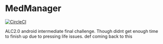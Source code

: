 # MedManager

[![CircleCI](https://circleci.com/gh/haybankz/MedManager/tree/master.svg?style=svg)](https://circleci.com/gh/haybankz/MedManager/tree/master)

ALC2.0 android intermediate final challenge. Though didnt get enough time to finish up due to pressing life issues. def coming back to this
